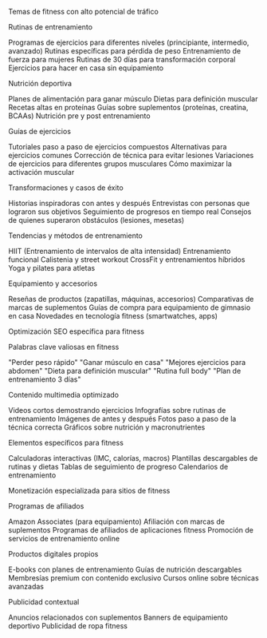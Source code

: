 Temas de fitness con alto potencial de tráfico

Rutinas de entrenamiento

Programas de ejercicios para diferentes niveles (principiante, intermedio, avanzado)
Rutinas específicas para pérdida de peso
Entrenamiento de fuerza para mujeres
Rutinas de 30 días para transformación corporal
Ejercicios para hacer en casa sin equipamiento


Nutrición deportiva

Planes de alimentación para ganar músculo
Dietas para definición muscular
Recetas altas en proteínas
Guías sobre suplementos (proteínas, creatina, BCAAs)
Nutrición pre y post entrenamiento


Guías de ejercicios

Tutoriales paso a paso de ejercicios compuestos
Alternativas para ejercicios comunes
Corrección de técnica para evitar lesiones
Variaciones de ejercicios para diferentes grupos musculares
Cómo maximizar la activación muscular


Transformaciones y casos de éxito

Historias inspiradoras con antes y después
Entrevistas con personas que lograron sus objetivos
Seguimiento de progresos en tiempo real
Consejos de quienes superaron obstáculos (lesiones, mesetas)


Tendencias y métodos de entrenamiento

HIIT (Entrenamiento de intervalos de alta intensidad)
Entrenamiento funcional
Calistenia y street workout
CrossFit y entrenamientos híbridos
Yoga y pilates para atletas


Equipamiento y accesorios

Reseñas de productos (zapatillas, máquinas, accesorios)
Comparativas de marcas de suplementos
Guías de compra para equipamiento de gimnasio en casa
Novedades en tecnología fitness (smartwatches, apps)



Optimización SEO específica para fitness

Palabras clave valiosas en fitness

"Perder peso rápido"
"Ganar músculo en casa"
"Mejores ejercicios para abdomen"
"Dieta para definición muscular"
"Rutina full body"
"Plan de entrenamiento 3 días"


Contenido multimedia optimizado

Videos cortos demostrando ejercicios
Infografías sobre rutinas de entrenamiento
Imágenes de antes y después
Fotos paso a paso de la técnica correcta
Gráficos sobre nutrición y macronutrientes


Elementos específicos para fitness

Calculadoras interactivas (IMC, calorías, macros)
Plantillas descargables de rutinas y dietas
Tablas de seguimiento de progreso
Calendarios de entrenamiento



Monetización especializada para sitios de fitness

Programas de afiliados

Amazon Associates (para equipamiento)
Afiliación con marcas de suplementos
Programas de afiliados de aplicaciones fitness
Promoción de servicios de entrenamiento online


Productos digitales propios

E-books con planes de entrenamiento
Guías de nutrición descargables
Membresías premium con contenido exclusivo
Cursos online sobre técnicas avanzadas


Publicidad contextual

Anuncios relacionados con suplementos
Banners de equipamiento deportivo
Publicidad de ropa fitness